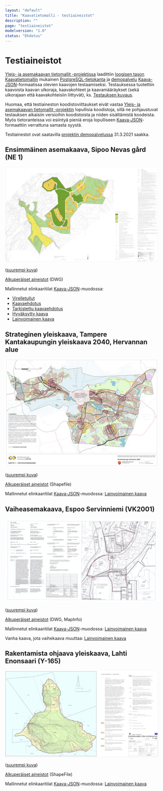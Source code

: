 ```yaml
---
layout: "default"
title: "Kaavatietomalli - testiaineistot"
description: ""
page: "testiaineistot"
modelversion: "1.0"
status: "Ehdotus"
---
```

# Testiaineistot

[Yleis- ja asemakaavan tietomallit -projektissa](../../../projektit/ak-yk-tietomallit/) laadittiin 
[loogisen tason Kaavatietomallin](../../looginenmalli/dokumentaatio/) mukainen [PostgreSQL-tietokanta](../postgre/) ja [demopalvelu](../demo/) [Kaava-JSON](../json/)-formaatissa olevien kaavojen testaamiseksi. Testauksessa tuotettiin kaavoista kaavan ulkoraja, kaavakohteet ja kaavamääräykset (sekä ulkorajaan että kaavakohteisiin liittyvät), ks. [Testauksen kuvaus](../../../projektit/ak-yk-tietomallit/testaus/).

Huomaa, että testiaineston koodistoviittaukset eivät vastaa [Yleis- ja asemakaavan tietomallit -projektin](../../../projektit/ak-yk-tietomallit/) lopullisia koodistoja, sillä ne pohjaustuvat testauksen aikaisiin versioihin koodistoista ja niiden sisältämistä koodeista. Myös tietoranteissa voi esiintyä pieniä eroja lopulliseen [Kaava-JSON](../json/)-formaattiin verrattuna samasta syystä.

Testiainestot ovat saatavilla [projektin demopalvelussa](../demo/) 31.3.2021 saakka.

## Ensimmäinen asemakaava, Sipoo Nevas gård (NE 1)

![NE 1 Sipoo Nevas gård](ne1_nevas_gard_kaavakartta_hyvaksytty_small.png)

([suurempi kuva](./ne1_nevas_gard_kaavakartta_hyvaksytty.png))

[Alkuperäiset aineistot](https://github.com/YM-rakennettu-ymparisto/kaavatietomalli/tree/a01d15cc08fc262e0ab93d3bf9c4ab49415ec4c1/testaus/alkuperaiset-aineistot/Sipoo) (DWG)

Mallinnetut elinkaaritilat [Kaava-JSON](../json/)-muodossa:

* [Virelletullut](https://github.com/YM-rakennettu-ymparisto/kaavatietomalli/blob/579bda3c26d128d5cc09536c4ec7b090453a21f5/testaus/json-testiaineisto/OGR-AK_SIPOO_1_vireilletulo_kaava-sipoo-nevasgard.geojson)
* [Kaavaehdotus](https://github.com/YM-rakennettu-ymparisto/kaavatietomalli/blob/579bda3c26d128d5cc09536c4ec7b090453a21f5/testaus/json-testiaineisto/OGR-AK_SIPOO_2_kaavaehdotus_kaava-sipoo-nevasgard.geojson)
* [Tarkistettu kaavaehdotus](https://github.com/YM-rakennettu-ymparisto/kaavatietomalli/blob/579bda3c26d128d5cc09536c4ec7b090453a21f5/testaus/json-testiaineisto/OGR-AK_SIPOO_3_tarkistettu_kaavaehdotus_kaava-sipoo-nevasgard.geojson)
* [Hyväksytty kaava](https://github.com/YM-rakennettu-ymparisto/kaavatietomalli/blob/579bda3c26d128d5cc09536c4ec7b090453a21f5/testaus/json-testiaineisto/OGR-AK_SIPOO_4_hyvaksytty_kaava_kaava-sipoo-nevasgard.geojson)
* [Lainvoimainen kaava](https://github.com/YM-rakennettu-ymparisto/kaavatietomalli/blob/579bda3c26d128d5cc09536c4ec7b090453a21f5/testaus/json-testiaineisto/OGR-AK_SIPOO_5_lainvoimainen_kaava-sipoo-nevasgard.geojson)

## Strateginen yleiskaava, Tampere Kantakaupungin yleiskaava 2040, Hervannan alue

![Tampere Kantakaupungin yleiskaava 2040](Yk2040_Kartat_1-4_voimaantulo_20_1_2020_small.png)

([suurempi kuva](./Yk2040_Kartat_1-4_voimaantulo_20_1_2020.png))

[Alkuperäiset aineistot](https://github.com/YM-rakennettu-ymparisto/kaavatietomalli/tree/a01d15cc08fc262e0ab93d3bf9c4ab49415ec4c1/testaus/alkuperaiset-aineistot/Tampere) (Shapefile)

Mallinnetut elinkaaritilat [Kaava-JSON](../json/)-muodossa: [Lainvoimainen kaava](https://github.com/YM-rakennettu-ymparisto/kaavatietomalli/blob/579bda3c26d128d5cc09536c4ec7b090453a21f5/testaus/json-testiaineisto/OGR-YK_TAMPERE_HERVANTA_1_lainvoimainen_kaava-hervanta.geojson)

## Vaiheasemakaava, Espoo Servinniemi (VK2001)

![VK2001 (Espoo Servinniemi)](VK2001_pdfA_small.png)

([suurempi kuva](./VK2001_pdfA.png))

[Alkuperäiset aineistot](https://github.com/YM-rakennettu-ymparisto/kaavatietomalli/tree/a01d15cc08fc262e0ab93d3bf9c4ab49415ec4c1/testaus/alkuperaiset-aineistot/Espoo) (DWG, MapInfo)

Mallinnetut elinkaaritilat [Kaava-JSON](../json/)-muodossa: [Lainvoimainen kaava](https://github.com/YM-rakennettu-ymparisto/kaavatietomalli/blob/579bda3c26d128d5cc09536c4ec7b090453a21f5/testaus/json-testiaineisto/OGR-AK_ESPOO_uusi_kaava.geojson)

Vanha kaava, jota vaihekaava muuttaa: [Lainvoimainen kaava](https://github.com/YM-rakennettu-ymparisto/kaavatietomalli/blob/579bda3c26d128d5cc09536c4ec7b090453a21f5/testaus/json-testiaineisto/OGR-AK_ESPOO_vanha_kaava.geojson)

## Rakentamista ohjaava yleiskaava, Lahti Enonsaari (Y-165)

![Y-165 (Lahti Enonsaari)](Y-165_small.png)

([suurempi kuva](./Y-165.png))

[Alkuperäiset aineistot](https://github.com/YM-rakennettu-ymparisto/kaavatietomalli/tree/a01d15cc08fc262e0ab93d3bf9c4ab49415ec4c1/testaus/alkuperaiset-aineistot/Lahti) (ShapeFile)

Mallinnetut elinkaaritilat [Kaava-JSON](../json/)-muodossa: [Lainvoimainen kaava](https://github.com/YM-rakennettu-ymparisto/kaavatietomalli/blob/579bda3c26d128d5cc09536c4ec7b090453a21f5/testaus/json-testiaineisto/OGR-YM_LAHTI_Enonsaari_1_lainvoimainen_kaava-enonsaari.geojson)




